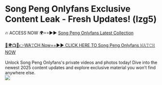 # Song Peng Onlyfans Exclusive Content Leak - Fresh Updates! (lzg5)

🔥 ACCESS NOW 🌍==►► <a href="https://tinyurl.com/kvy9nzfs" rel="nofollow">Song Peng Onlyfans Latest Collection</a>
<br><br>
[🔴🌍📺📱👉WA𝚃CH Now==►► CLICK HERE TO Song Peng Onlyfans 𝚆𝙰𝚃𝙲𝙷 NOW](https://tinyurl.com/kvy9nzfs)
<br><br>
Unlock Song Peng Onlyfans's private videos and photos today! Dive into the newest 2025 content updates and explore exclusive material you won’t find anywhere else.
<br>
<a href="https://tinyurl.com/kvy9nzfs" rel="nofollow" data-target="animated-image.originalLink"><img src="https://camo.githubusercontent.com/8a4f000d20f83aca3bf7ec5f350d767afa0574a8a352519fd8cfa583a6f93a33/68747470733a2f2f692e696d6775722e636f6d2f644a486b345a712e676966" data-canonical-src="https://i.imgur.com/dJHk4Zq.gif" style="max-width: 100%; display: inline-block;" data-target="animated-image.originalImage"></a>
<br>
